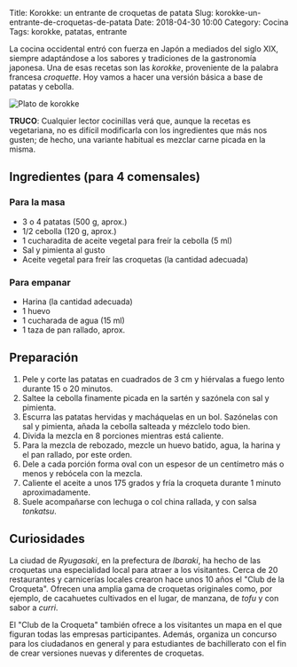 Title: Korokke: un entrante de croquetas de patata
Slug: korokke-un-entrante-de-croquetas-de-patata
Date: 2018-04-30 10:00
Category: Cocina
Tags: korokke, patatas, entrante



La cocina occidental entró con fuerza en Japón a mediados del siglo XIX, siempre adaptándose a los sabores y tradiciones de la gastronomía japonesa. Una de esas recetas son las *korokke*, proveniente de la palabra francesa *croquette*. Hoy vamos a hacer una versión básica a base de patatas y cebolla.

![Plato de korokke]({static}/images/plato-de-korokke.jpg)

**TRUCO**: Cualquier lector cocinillas verá que, aunque la recetas es vegetariana, no es difícil modificarla con los ingredientes que más nos gusten; de hecho, una variante habitual es mezclar carne picada en la misma.

## Ingredientes (para 4 comensales)

### Para la masa

* 3 o 4 patatas (500 g, aprox.)
* 1/2 cebolla (120 g, aprox.)
* 1 cucharadita de aceite vegetal para freír la cebolla (5 ml)
* Sal y pimienta al gusto
* Aceite vegetal para freír las croquetas (la cantidad adecuada)

### Para empanar

* Harina (la cantidad adecuada)
* 1 huevo
* 1 cucharada de agua (15 ml)
* 1 taza de pan rallado, aprox.

## Preparación

1. Pele y corte las patatas en cuadrados de 3 cm y hiérvalas a fuego lento durante 15 o 20 minutos.
2. Saltee la cebolla finamente picada en la sartén y sazónela con sal y pimienta.
3. Escurra las patatas hervidas y macháquelas en un bol. Sazónelas con sal y pimienta, añada la cebolla salteada y mézclelo todo bien.
4. Divida la mezcla en 8 porciones mientras está caliente.
5. Para la mezcla de rebozado, mezcle un huevo batido, agua, la harina y el pan rallado, por este orden.
6. Dele a cada porción forma oval con un espesor de un centímetro más o menos y rebócela con la mezcla.
7. Caliente el aceite a unos 175 grados y fría la croqueta durante 1 minuto aproximadamente.
8. Suele acompañarse con lechuga o col china rallada, y con salsa *tonkatsu*.

## Curiosidades

La ciudad de *Ryugasaki*, en la prefectura de *Ibaraki*, ha hecho de las croquetas una especialidad local para atraer a los visitantes. Cerca de 20 restaurantes y carnicerías locales crearon hace unos 10 años el "Club de la Croqueta". Ofrecen una amplia gama de croquetas originales como, por ejemplo, de cacahuetes cultivados en el lugar, de manzana, de *tofu* y con sabor a *curri*.

El "Club de la Croqueta" también ofrece a los visitantes un mapa en el que figuran todas las empresas participantes. Además, organiza un concurso para los ciudadanos en general y para estudiantes de bachillerato con el fin de crear versiones nuevas y diferentes de croquetas.
